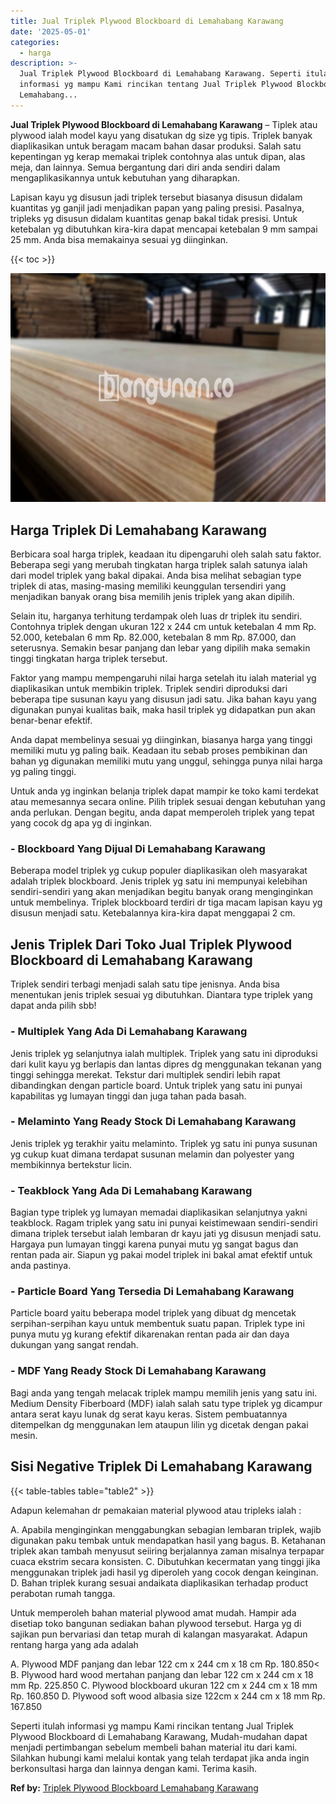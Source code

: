 ```yaml
---
title: Jual Triplek Plywood Blockboard di Lemahabang Karawang
date: '2025-05-01'
categories:
  - harga
description: >-
  Jual Triplek Plywood Blockboard di Lemahabang Karawang. Seperti itulah
  informasi yg mampu Kami rincikan tentang Jual Triplek Plywood Blockboard di
  Lemahabang...
---
```


**Jual Triplek Plywood Blockboard di Lemahabang Karawang** – Tiplek atau plywood ialah model kayu yang disatukan dg size yg tipis. Triplek banyak diaplikasikan untuk beragam macam bahan dasar produksi. Salah satu kepentingan yg kerap memakai triplek contohnya alas untuk dipan, alas meja, dan lainnya. Semua bergantung dari diri anda sendiri dalam mengaplikasikannya untuk kebutuhan yang diharapkan.

Lapisan kayu yg disusun jadi triplek tersebut biasanya disusun didalam kuantitas yg ganjil jadi menjadikan papan yang paling presisi. Pasalnya, tripleks yg disusun didalam kuantitas genap bakal tidak presisi. Untuk ketebalan yg dibutuhkan kira-kira dapat mencapai ketebalan 9 mm sampai 25 mm. Anda bisa memakainya sesuai yg diinginkan.

{{< toc >}}

![Jual Triplek Plywood Blockboard di Lemahabang Karawang](/images/jual-triplek-murah-46.png)

## Harga Triplek Di Lemahabang Karawang

Berbicara soal harga triplek, keadaan itu dipengaruhi oleh salah satu faktor. Beberapa segi yang merubah tingkatan harga triplek salah satunya ialah dari model triplek yang bakal dipakai. Anda bisa melihat sebagian type triplek di atas, masing-masing memiliki keunggulan tersendiri yang menjadikan banyak orang bisa memilih jenis triplek yang akan dipilih.

Selain itu, harganya terhitung terdampak oleh luas dr triplek itu sendiri. Contohnya triplek dengan ukuran 122 x 244 cm untuk ketebalan 4 mm Rp. 52.000, ketebalan 6 mm Rp. 82.000, ketebalan 8 mm Rp. 87.000, dan seterusnya. Semakin besar panjang dan lebar yang dipilih maka semakin tinggi tingkatan harga triplek tersebut.

Faktor yang mampu mempengaruhi nilai harga setelah itu ialah material yg diaplikasikan untuk membikin triplek. Triplek sendiri diproduksi dari beberapa tipe susunan kayu yang disusun jadi satu. Jika bahan kayu yang digunakan punyai kualitas baik, maka hasil triplek yg didapatkan pun akan benar-benar efektif.

Anda dapat membelinya sesuai yg diinginkan, biasanya harga yang tinggi memiliki mutu yg paling baik. Keadaan itu sebab proses pembikinan dan bahan yg digunakan memiliki mutu yang unggul, sehingga punya nilai harga yg paling tinggi.

Untuk anda yg inginkan belanja triplek dapat mampir ke toko kami terdekat atau memesannya secara online. Pilih triplek sesuai dengan kebutuhan yang anda perlukan. Dengan begitu, anda dapat memperoleh triplek yang tepat yang cocok dg apa yg di inginkan.

### \- Blockboard Yang Dijual Di Lemahabang Karawang

Beberapa model triplek yg cukup populer diaplikasikan oleh masyarakat adalah triplek blockboard. Jenis triplek yg satu ini mempunyai kelebihan sendiri-sendiri yang akan menjadikan begitu banyak orang menginginkan untuk membelinya. Triplek blockboard terdiri dr tiga macam lapisan kayu yg disusun menjadi satu. Ketebalannya kira-kira dapat menggapai 2 cm.

## Jenis Triplek Dari Toko Jual Triplek Plywood Blockboard di Lemahabang Karawang

Triplek sendiri terbagi menjadi salah satu tipe jenisnya. Anda bisa menentukan jenis triplek sesuai yg dibutuhkan. Diantara type triplek yang dapat anda pilih sbb!

### \- Multiplek Yang Ada Di Lemahabang Karawang

Jenis triplek yg selanjutnya ialah multiplek. Triplek yang satu ini diproduksi dari kulit kayu yg berlapis dan lantas dipres dg menggunakan tekanan yang tinggi sehingga merekat. Tekstur dari multiplek sendiri lebih rapat dibandingkan dengan particle board. Untuk triplek yang satu ini punyai kapabilitas yg lumayan tinggi dan juga tahan pada basah.

### \- Melaminto Yang Ready Stock Di Lemahabang Karawang

Jenis triplek yg terakhir yaitu melaminto. Triplek yg satu ini punya susunan yg cukup kuat dimana terdapat susunan melamin dan polyester yang membikinnya bertekstur licin.

### \- Teakblock Yang Ada Di Lemahabang Karawang

Bagian type triplek yg lumayan memadai diaplikasikan selanjutnya yakni teakblock. Ragam triplek yang satu ini punyai keistimewaan sendiri-sendiri dimana triplek tersebut ialah lembaran dr kayu jati yg disusun menjadi satu. Hargaya pun lumayan tinggi karena punyai mutu yg sangat bagus dan rentan pada air. Siapun yg pakai model triplek ini bakal amat efektif untuk anda pastinya.

### \- Particle Board Yang Tersedia Di Lemahabang Karawang

Particle board yaitu beberapa model triplek yang dibuat dg mencetak serpihan-serpihan kayu untuk membentuk suatu papan. Triplek type ini punya mutu yg kurang efektif dikarenakan rentan pada air dan daya dukungan yang sangat rendah.

### \- MDF Yang Ready Stock Di Lemahabang Karawang

Bagi anda yang tengah melacak triplek mampu memilih jenis yang satu ini. Medium Density Fiberboard (MDF) ialah salah satu type triplek yg dicampur antara serat kayu lunak dg serat kayu keras. Sistem pembuatannya ditempelkan dg menggunakan lem ataupun lilin yg dicetak dengan pakai mesin.

## Sisi Negative Triplek Di Lemahabang Karawang

{{< table-tables table="table2" >}}

Adapun kelemahan dr pemakaian material plywood atau tripleks ialah :

A. Apabila menginginkan menggabungkan sebagian lembaran triplek, wajib digunakan paku tembak untuk mendapatkan hasil yang bagus. B. Ketahanan triplek akan tambah menyusut seiiring berjalannya zaman misalnya terpapar cuaca ekstrim secara konsisten. C. Dibutuhkan kecermatan yang tinggi jika menggunakan triplek jadi hasil yg diperoleh yang cocok dengan keinginan. D. Bahan triplek kurang sesuai andaikata diaplikasikan terhadap product perabotan rumah tangga.

Untuk memperoleh bahan material plywood amat mudah. Hampir ada disetiap toko bangunan sediakan bahan plywood tersebut. Harga yg di sajikan pun bervariasi dan tetap murah di kalangan masyarakat. Adapun rentang harga yang ada adalah

A. Plywood MDF panjang dan lebar 122 cm x 244 cm x 18 cm Rp. 180.850< B. Plywood hard wood mertahan panjang dan lebar 122 cm x 244 cm x 18 mm Rp. 225.850 C. Plywood blockboard ukuran 122 cm x 244 cm x 18 mm Rp. 160.850 D. Plywood soft wood albasia size 122cm x 244 cm x 18 mm Rp. 167.850

Seperti itulah informasi yg mampu Kami rincikan tentang Jual Triplek Plywood Blockboard di Lemahabang Karawang, Mudah-mudahan dapat menjadi pertimbangan sebelum membeli bahan material itu dari kami. Silahkan hubungi kami melalui kontak yang telah terdapat jika anda ingin berkonsultasi harga dan lainnya dengan kami. Terima kasih.

**Ref by:** [Triplek Plywood Blockboard Lemahabang Karawang](https://id.wikipedia.org/wiki/Triplek)
